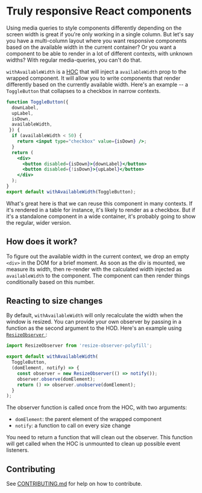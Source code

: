 # Truly responsive React components

Using media queries to style components differently depending on the screen width is great if you're only working in a single column. But let's say you have a multi-column layout where you want responsive components based on the available width in the current container? Or you want a component to be able to render in a lot of different contexts, with unknown widths? With regular media-queries, you can't do that.

`withAvailableWidth` is a [HOC](https://facebook.github.io/react/docs/higher-order-components.html) that will inject a `availableWidth` prop to the wrapped component. It will allow you to write components that render differently based on the currently available width. Here's an example -- a `ToggleButton` that collapses to a checkbox in narrow contexts.

```jsx
function ToggleButton({
  downLabel,
  upLabel,
  isDown,
  availableWidth,
 }) {
  if (availableWidth < 50) {
    return <input type="checkbox" value={isDown} />;
  }
  return (
    <div>
      <button disabled={isDown}>{downLabel}</button>
      <button disabled={!isDown}>{upLabel}</button>
    </div>
  );
}
export default withAvailableWidth(ToggleButton);
```

What's great here is that we can reuse this component in many contexts. If it's rendered in a table for instance, it's likely to render as a checkbox. But if it's a standalone component in a wide container, it's probably going to show the regular, wider version.

## How does it work?

To figure out the available width in the current context, we drop an empty `<div>` in the DOM for a brief moment. As soon as the div is mounted, we measure its width, then re-render with the calculated width injected as `availableWidth` to the component. The component can then render things conditionally based on this number.

## Reacting to size changes

By default, `withAvailableWidth` will only recalculate the width when the
window is resized. You can provide your own observer by passing in a function
as the second argument to the HOD. Here's an example using [`ResizeObserver`
](https://github.com/que-etc/resize-observer-polyfill):

```jsx
import ResizeObserver from 'resize-observer-polyfill';

export default withAvailableWidth(
  ToggleButton,
  (domElement, notify) => {
    const observer = new ResizeObserver(() => notify());
    observer.observe(domElement);
    return () => observer.unobserve(domElement);
  }
);
```

The observer function is called once from the HOC, with two arguments:
- `domElement`: the parent element of the wrapped component
- `notify`: a function to call on every size change

You need to return a function that will clean out the observer. This function
will get called when the HOC is unmounted to clean up possible event listeners.

## Contributing

See [CONTRIBUTING.md](CONTRIBUTING.md) for help on how to contribute.
